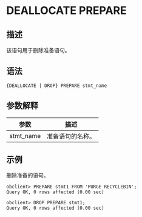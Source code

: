 DEALLOCATE PREPARE
=======================================

描述
-----------------------

该语句用于删除准备语句。

语法
-----------------------

```unknow
{DEALLOCATE | DROP} PREPARE stmt_name
```

参数解释
-------------------------

|    参数     |    描述    |
|-----------|----------|
| stmt_name | 准备语句的名称。 |

示例
-----------------------

删除准备的语句。

```unknow
obclient> PREPARE stmt1 FROM 'PURGE RECYCLEBIN';
Query OK, 0 rows affected (0.00 sec)

obclient> DROP PREPARE stmt1;
Query OK, 0 rows affected (0.00 sec)
```
